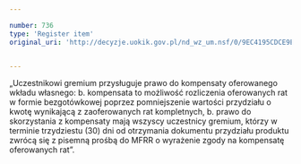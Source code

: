 ```yaml
---

number: 736
type: 'Register item'
original_uri: 'http://decyzje.uokik.gov.pl/nd_wz_um.nsf/0/9EC4195CDCE9E602C12572DD0032968C?OpenDocument'


---
```


„Uczestnikowi gremium przysługuje prawo do kompensaty oferowanego wkładu własnego: b. kompensata to możliwość rozliczenia oferowanych rat w formie bezgotówkowej poprzez pomniejszenie wartości przydziału o kwotę wynikającą z zaoferowanych rat kompletnych, b. prawo do skorzystania z kompensaty mają wszyscy uczestnicy gremium, którzy w terminie trzydziestu (30) dni od otrzymania dokumentu przydziału produktu zwrócą się z pisemną prośbą do MFRR o wyrażenie zgody na kompensatę oferowanych rat”.
